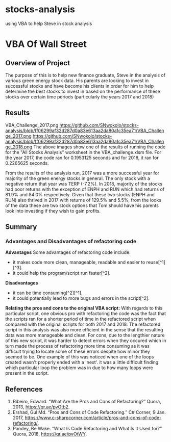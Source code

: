 # stocks-analysis
using VBA to help Steve in stock analysis
# VBA Of Wall Street

## Overview of Project

The purpose of this is to help new finance graduate, Steve in the analysis of various green energy stock data. His parents are looking to invest in successful stocks and have become his clients in order for him to help determine the best stocks to invest in based on the performance of these stocks over certain time periods (particularly the years 2017 and 2018)

## Results

VBA_Challenge_2017.png https://github.com/SNwokolo/stocks-analysis/blob/ff06299af32d287d0a83e613aa2da80a1c35ea71/VBA_Challenge_2017.png
https://github.com/SNwokolo/stocks-analysis/blob/ff06299af32d287d0a83e613aa2da80a1c35ea71/VBA_Challenge_2018.png
The above images show one of the results of running the code for the "All Stocks Analysis" worksheet in the VBA_challenge.xlsm file. For the year 2017, the code ran for 0.1953125 seconds and for 2018, it ran for 0.2265625 seconds.

From the results of the analysis run, 2017 was a more successful year for majority of the green energy stocks in general. The only stock with a negative return that year was TERP (-7.2%). In 2018, majority of the stocks had poor returns with the exception of ENPH and RUN which had returns of 81.9% and 84.0% respectively. Given that these two stocks (ENPH and RUN) also thrived in 2017 with returns of 129.5% and 5.5%, from the looks of the data these are two stock options that Tom should have his parents look into investing if they wish to gain profits.

## Summary

### Advantages and Disadvantages of refactoring code
**Advantages**
Some advantages of refactoring code include: 
- it makes code more clean, manageable, readable and easier to reuse[^1][^3].
- it could help the program/script run faster[^2].

**Disadvantages**
- it can be time consuming[^2][^1].
- it could potentially lead to more bugs and errors in the script[^2].

**Relating the pros and cons to the original VBA script:**
With regards to this particular script, one obvious pro with refactoring the code was the fact that the scripts ran for a shorter period of time in the refactored script when compared with the original scripts for both 2017 and 2018. The refactored script in this analysis was also more efficient in the sense that the resulting data was more manageable and clean.
For cons, due to the lengthier nature of this new script, it was harder to detect errors when they occured which in turn made the process of refactoring more time consuming as it was difficult trying to locate some of these errors despite how minor they seemed to  be. One example of this was noticed when one of the loops created wasn't properly ended with a 'next'. it was a little difficult finding which particular loop the problem was in due to how many loops were present in the script.

## References
1. Ribeiro, Edward. “What Are the Pros and Cons of Refactoring?” Quora, 2013, https://qr.ae/pvOtb2. 
2. Ershad, Gul Md. “Pros and Cons of Code Refactoring.” C# Corner, 9 Jan. 2017, https://www.c-sharpcorner.com/article/pros-and-cons-of-code-refactoring/. 
3. Pandey, Be Wake. “What Is Code Refactoring and What Is It Used for?” Quora, 2018, https://qr.ae/pvOtWY. 
